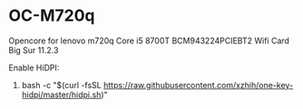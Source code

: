 # OC-M720q
Opencore for lenovo m720q
Core i5 8700T
BCM943224PCIEBT2 Wifi Card
Big Sur 11.2.3


Enable HiDPI:
1. bash -c "$(curl -fsSL https://raw.githubusercontent.com/xzhih/one-key-hidpi/master/hidpi.sh)"
